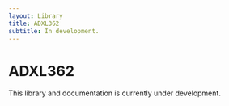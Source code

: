 ```yaml
---
layout: Library
title: ADXL362
subtitle: In development.
---
```


# ADXL362

This library and documentation is currently under development.